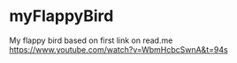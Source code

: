# myFlappyBird
My flappy bird based on first link on read.me
https://www.youtube.com/watch?v=WbmHcbcSwnA&t=94s
